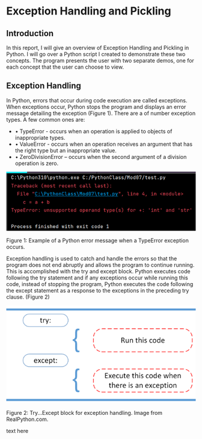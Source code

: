 Exception Handling and Pickling
===============================



Introduction
------------
In this report, I will give an overview of Exception Handling and Pickling in Python.  I will go over a Python script I created to demonstrate these two concepts.  The program presents the user with two separate demos, one for each concept that the user can choose to view.



Exception Handling
------------------

<p>In Python, errors that occur during code execution are called exceptions.  When exceptions occur, Python stops the program and displays an error message detailing the exception (Figure 1).  There are a of number exception types.  A few common ones are: 

+ •	TypeError - occurs when an operation is applied to objects of inappropriate types.
+ •	ValueError - occurs when an operation receives an argument that has the right type but an inappropriate value.
+ •	ZeroDivisionError – occurs when the second argument of a division operation is zero.</p>


<img src="A07Fig1.png" alt="alt text" title="Figure 1" />
<p>Figure 1: Example of a Python error message when a TypeError exception occurs.</p>


<p>Exception handling is used to catch and handle the errors so that the program does not end abruptly and allows the program to continue running.  This is accomplished with the try and except block.  Python executes code following the try statement and if any exceptions occur while running this code, instead of stopping the program, Python executes the code following the except statement as a response to the exceptions in the preceding try clause. (Figure 2)</p>

<img src="A07Fig2.png" alt="alt text" title="Figure 2" />
<p>Figure 2: Try...Except block for exception handling.  Image from RealPython.com.</p>


<p>
  
</p>

text here







